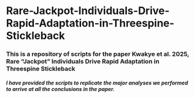 # Rare-Jackpot-Individuals-Drive-Rapid-Adaptation-in-Threespine-Stickleback

### This is a repository of scripts for the paper Kwakye et al. 2025,  Rare “Jackpot” Individuals Drive Rapid Adaptation in Threespine Stickleback


##### I have provided the scripts to replicate the major analyses we performed to arrive at all the conclusions in the paper. 



